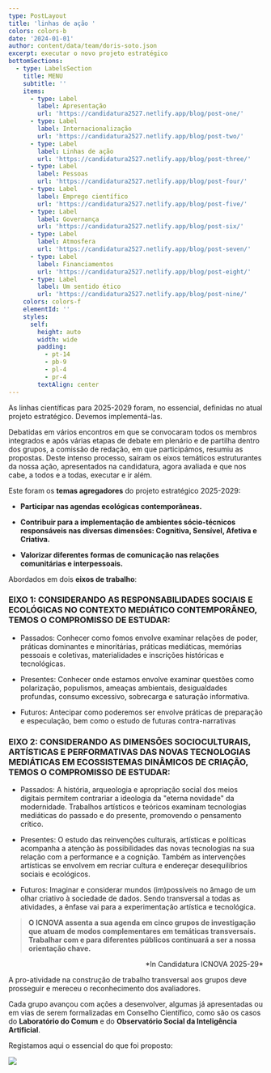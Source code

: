 ```yaml
---
type: PostLayout
title: 'linhas de ação '
colors: colors-b
date: '2024-01-01'
author: content/data/team/doris-soto.json
excerpt: executar o novo projeto estratégico
bottomSections:
  - type: LabelsSection
    title: MENU
    subtitle: ''
    items:
      - type: Label
        label: Apresentação
        url: 'https://candidatura2527.netlify.app/blog/post-one/'
      - type: Label
        label: Internacionalização
        url: 'https://candidatura2527.netlify.app/blog/post-two/'
      - type: Label
        label: Linhas de ação
        url: 'https://candidatura2527.netlify.app/blog/post-three/'
      - type: Label
        label: Pessoas
        url: 'https://candidatura2527.netlify.app/blog/post-four/'
      - type: Label
        label: Emprego científico
        url: 'https://candidatura2527.netlify.app/blog/post-five/'
      - type: Label
        label: Governança
        url: 'https://candidatura2527.netlify.app/blog/post-six/'
      - type: Label
        label: Atmosfera
        url: 'https://candidatura2527.netlify.app/blog/post-seven/'
      - type: Label
        label: Financiamentos
        url: 'https://candidatura2527.netlify.app/blog/post-eight/'
      - type: Label
        label: Um sentido ético
        url: 'https://candidatura2527.netlify.app/blog/post-nine/'
    colors: colors-f
    elementId: ''
    styles:
      self:
        height: auto
        width: wide
        padding:
          - pt-14
          - pb-9
          - pl-4
          - pr-4
        textAlign: center
---
```

As linhas científicas para 2025-2029 foram, no essencial, definidas no atual projeto estratégico. Devemos implementá-las.

Debatidas em vários encontros em que se convocaram todos os membros integrados e após várias etapas de debate em plenário e de partilha dentro dos grupos, a comissão de redação, em que participámos, resumiu as propostas. Deste intenso processo, saíram os eixos temáticos estruturantes da nossa ação, apresentados na candidatura, agora avaliada e que nos cabe, a todos e a todas, executar e ir além.

Este foram os **temas agregadores** do projeto estratégico 2025-2029:

*   **Participar nas agendas ecológicas contemporâneas.**

*   **Contribuir para a implementação de ambientes sócio-técnicos responsáveis nas diversas dimensões: Cognitiva, Sensível, Afetiva e Criativa.**

*   **Valorizar diferentes formas de comunicação nas relações comunitárias e interpessoais.**

Abordados em dois **eixos de trabalho**:

### EIXO 1: CONSIDERANDO AS RESPONSABILIDADES SOCIAIS E ECOLÓGICAS NO CONTEXTO MEDIÁTICO CONTEMPORÂNEO, TEMOS O COMPROMISSO DE ESTUDAR:

*   Passados: Conhecer como fomos envolve examinar relações de poder, práticas dominantes e minoritárias, práticas mediáticas, memórias pessoais e coletivas, materialidades e inscrições históricas e tecnológicas.

*   Presentes: Conhecer onde estamos envolve examinar questões como polarização, populismos, ameaças ambientais, desigualdades profundas, consumo excessivo, sobrecarga e saturação informativa.

*   Futuros: Antecipar como poderemos ser envolve práticas de preparação e especulação, bem como o estudo de futuras contra-narrativas

### EIXO 2: CONSIDERANDO AS DIMENSÕES SOCIOCULTURAIS, ARTÍSTICAS E PERFORMATIVAS DAS NOVAS TECNOLOGIAS MEDIÁTICAS EM ECOSSISTEMAS DINÂMICOS DE CRIAÇÃO, TEMOS O COMPROMISSO DE ESTUDAR:

*   Passados: A história, arqueologia e apropriação social dos meios digitais permitem contrariar a ideologia da "eterna novidade" da modernidade. Trabalhos artísticos e teóricos examinam tecnologias mediáticas do passado e do presente, promovendo o pensamento crítico.

*   Presentes: O estudo das reinvenções culturais, artísticas e políticas acompanha a atenção às possibilidades das novas tecnologias na sua relação com a performance e a cognição. Também as intervenções artísticas se envolvem em recriar cultura e endereçar desequilíbrios sociais e ecológicos.

*   Futuros: Imaginar e considerar mundos (im)possíveis no âmago de um olhar criativo à sociedade de dados. Sendo transversal a todas as atividades, a ênfase vai para a experimentação artística e tecnológica.

> **O ICNOVA assenta a sua agenda em cinco grupos de investigação que atuam de modos complementares em temáticas transversais. Trabalhar com e para diferentes públicos continuará a ser a nossa orientação chave.**

<div style="text-align: right">*In Candidatura ICNOVA 2025-29*</div>

A pro-atividade na construção de trabalho transversal aos grupos deve prosseguir e mereceu o reconhecimento dos avaliadores.

Cada grupo avançou com ações a desenvolver, algumas já apresentadas ou em vias de serem formalizadas em Conselho Científico, como são os casos do **Laboratório do Comum** e do **Observatório Social da Inteligência Artificial**.

Registamos aqui o essencial do que foi proposto:

![](https://lh7-rt.googleusercontent.com/docsz/AD_4nXcemJm1W6bO8uvXysS93iiRZxlP3oRp-rnJCcMwi9IwIZSyckL-AcMq7T7jew4SdUAOcxBBGcyhlITKWKUSZK0Rm015cPI712qecJDOSjdfqDuNx7pEv4018OgAfawB-cgI8fF_OZWMiirTET1Fi88?key=Xd9zGtb0yUqMxmIO2-GfhuIJ)
